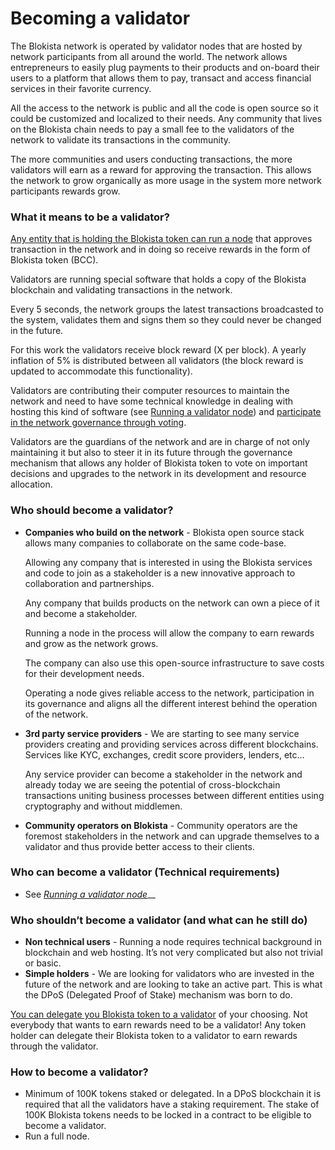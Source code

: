 # Becoming a validator

The Blokista network is operated by validator nodes that are hosted by network participants from all around the world. The network allows entrepreneurs to easily plug payments to their products and on-board their users to a platform that allows them to pay, transact and access financial services in their favorite currency. 

All the access to the network is public and all the code is open source so it could be customized and localized to their needs. Any community that lives on the Blokista chain needs to pay a small fee to the validators of the network to validate its transactions in the community.

The more communities and users conducting transactions, the more validators will earn as a reward for approving the transaction. This allows the network to grow organically as more usage in the system more network participants rewards grow.  


### What it means to be a validator?

[Any entity that is holding the Blokista token can run a node](../consensus-contracts/stake-delegate-and-withdraw.md#stake) that approves transaction in the network and in doing so receive rewards in the form of Blokista token \(BCC\).

Validators are running special software that holds a copy of the Blokista blockchain and validating transactions in the network.

Every 5 seconds, the network groups the latest transactions broadcasted to the system, validates them and signs them so they could never be changed in the future.

For this work the validators receive block reward \(X per block\). A yearly inflation of 5% is distributed between all validators \(the block reward is updated to accommodate this functionality\).

Validators are contributing their computer resources to maintain the network and need to have some technical knowledge in dealing with hosting this kind of software \(see [Running a validator node](run-your-own-validator.md)\) and [participate in the network governance through voting](../consensus-contracts/vote.md).

Validators are the guardians of the network and are in charge of not only maintaining it but also to steer it in its future through the governance mechanism that allows any holder of Blokista token to vote on important decisions and upgrades to the network in its development and resource allocation.

### Who should become a validator?

* **Companies who build on the network** - Blokista open source stack allows many companies to collaborate on the same code-base.

  Allowing any company that is interested in using the Blokista services and code to join as a stakeholder is a new innovative approach to collaboration and partnerships.

  Any company that builds products on the network can own a piece of it and become a stakeholder.

  Running a node in the process will allow the company to earn rewards and grow as the network grows.

  The company can also use this open-source infrastructure to save costs for their development needs.

  Operating a node gives reliable access to the network, participation in its governance and aligns all the different interest behind the operation of the network.

* **3rd party service providers** - We are starting to see many service providers creating and providing services across different blockchains. Services like KYC, exchanges, credit score providers, lenders, etc…

  Any service provider can become a stakeholder in the network and already today we are seeing the potential of cross-blockchain transactions uniting business processes between different entities using cryptography and without middlemen.

* **Community operators on Blokista** - Community operators are the foremost stakeholders in the network and can upgrade themselves to a validator and thus provide better access to their clients. 

### Who can become a validator \(Technical requirements\)

* See [_Running a validator node_](run-your-own-validator.md)\_\_

### Who shouldn’t become a validator \(and what can he still do\)

* **Non technical users** - Running a node requires technical background in blockchain and web hosting. It’s not very complicated but also not trivial or basic.
* **Simple holders** - We are looking for validators who are invested in the future of the network and are looking to take an active part. This is what the DPoS \(Delegated Proof of Stake\) mechanism was born to do.

[You can delegate you Blokista token to a validator](../consensus-contracts/stake-delegate-and-withdraw.md#delegate) of your choosing. Not everybody that wants to earn rewards need to be a validator! Any token holder can delegate their Blokista token to a validator to earn rewards through the validator.

### How to become a validator?

* Minimum of 100K tokens staked or delegated. In a DPoS blockchain it is required that all the validators have a staking requirement. The stake of 100K Blokista tokens needs to be locked in a contract to be eligible to become a validator.
* Run a full node.

